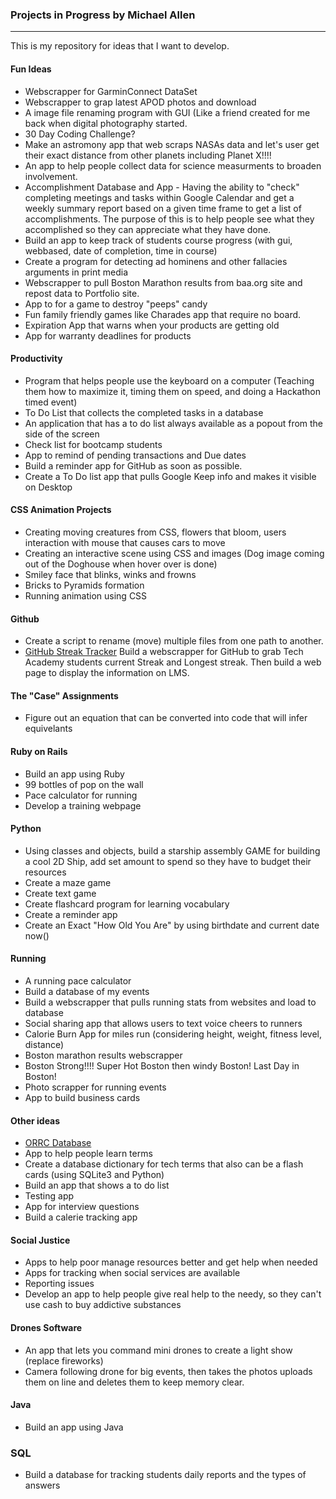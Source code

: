 ### Projects in Progress by Michael Allen
***

This is my repository for ideas that I want to develop.

#### Fun Ideas
* Webscrapper for GarminConnect DataSet
* Webscrapper to grap latest APOD photos and download
* A image file renaming program with GUI (Like a friend created for me back when digital photography started.
* 30 Day Coding Challenge?
* Make an astromony app that web scraps NASAs data and let's user get their exact distance from other planets including Planet X!!!!
* An app to help people collect data for science measurments to broaden involvement.
* Accomplishment Database and App - Having the ability to "check" completing meetings and tasks within Google Calendar and get a weekly summary report based on a given time frame to get a list of accomplishments. The purpose of this is to help people see what they accomplished so they can appreciate what they have done. 
* Build an app to keep track of students course progress (with gui, webbased, date of completion, time in course)
* Create a program for detecting ad hominens and other fallacies arguments in print media
* Webscrapper to pull Boston Marathon results from baa.org site and repost data to Portfolio site.
* App to for a game to destroy "peeps" candy 
* Fun family friendly games like Charades app that require no board.
* Expiration App that warns when your products are getting old
* App for warranty deadlines for products

#### Productivity
* Program that helps people use the keyboard on a computer (Teaching them how to maximize it, timing them on speed, and doing a Hackathon timed event)
* To Do List that collects the completed tasks in a database
* An application that has a to do list always available as a popout from the side of the screen
* Check list for bootcamp students
* App to remind of pending transactions and Due dates
* Build a reminder app for GitHub as soon as possible. 
* Create a To Do list app that pulls Google Keep info and makes it visible on Desktop

#### CSS Animation Projects
* Creating moving creatures from CSS, flowers that bloom, users interaction with mouse that causes cars to move
* Creating an interactive scene using CSS and images (Dog image coming out of the Doghouse when hover over is done)
* Smiley face that blinks, winks and frowns
* Bricks to Pyramids formation
* Running animation using CSS

#### Github
* Create a script to rename (move) multiple files from one path to another.
* [GitHub Streak Tracker](https://github.com/mrmichaelgallen/Projects-in-Progress/tree/master/GitHub-Streak-Tracker) Build a webscrapper for GitHub to grab Tech Academy students current Streak and Longest streak. Then build a web page to display the information on LMS.

#### The "Case" Assignments
* Figure out an equation that can be converted into code that will infer equivelants

#### Ruby on Rails
* Build an app using Ruby
* 99 bottles of pop on the wall
* Pace calculator for running
* Develop a training webpage

#### Python
* Using classes and objects, build a starship assembly GAME for building a cool 2D Ship, add set amount to spend so they have to budget their resources
* Create a maze game
* Create text game
* Create flashcard program for learning vocabulary
* Create a reminder app
* Create an Exact "How Old You Are" by using birthdate and current date now()

#### Running
* A running pace calculator
* Build a database of my events
* Build a webscrapper that pulls running stats from websites and load to database
* Social sharing app that allows users to text voice cheers to runners
* Calorie Burn App for miles run (considering height, weight, fitness level, distance)
* Boston marathon results webscrapper
* Boston Strong!!!! Super Hot Boston then windy Boston! Last Day in Boston!
* Photo scrapper for running events
* App to build business cards

#### Other ideas
* [ORRC Database](https://github.com/mrmichaelgallen/Projects-in-Progress/tree/master/ORRC_Database)
* App to help people learn terms
* Create a database dictionary for tech terms that also can be a flash cards (using SQLite3 and Python)
* Build an app that shows a to do list
* Testing app
* App for interview questions
* Build a calerie tracking app

#### Social Justice
* Apps to help poor manage resources better and get help when needed
* Apps for tracking when social services are available
* Reporting issues
* Develop an app to help people give real help to the needy, so they can't use cash to buy addictive substances

#### Drones Software
* An app that lets you command mini drones to create a light show (replace fireworks)
* Camera following drone for big events, then takes the photos uploads them on line and deletes them to keep memory clear.

#### Java
* Build an app using Java

### SQL
* Build a database for tracking students daily reports and the types of answers

